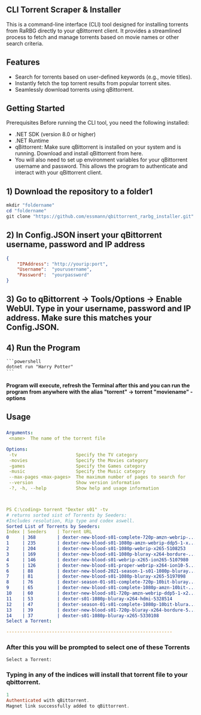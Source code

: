 ## CLI Torrent Scraper & Installer 
This is a command-line interface (CLI) tool designed for installing torrents from RaRBG directly to your qBittorrent client. It provides a streamlined process to fetch and manage torrents based on movie names or other search criteria.

## Features
- Search for torrents based on user-defined keywords (e.g., movie titles).
- Instantly fetch the top torrent results from popular torrent sites.
- Seamlessly download torrents using qBittorrent.
## Getting Started
Prerequisites
Before running the CLI tool, you need the following installed:

- .NET SDK (version 8.0 or higher)
- .NET Runtime 
- qBittorrent: Make sure qBittorrent is installed on your system and is running.
 Download and install qBittorrent from [](https://choosealicense.com/licenses/mit/) here.
- You will also need to set up environment variables for your qBittorrent username and password. This allows the program to authenticate and interact with your qBittorrent client.
## 1) Download the repository to a folder1
```powershell
mkdir "foldername"
cd "foldername"
git clone "https://github.com/essmann/qbittorrent_rarbg_installer.git"
```
## 2) In Config.JSON insert your qBittorrent username, password and IP address
```json
{
	"IPAddress": "http://yourip:port",
	"Username":  "yourusername",
	"Password":  "yourpassword"
}
```

## 3) Go to qBittorrent -> Tools/Options -> Enable WebUI. Type in your username, password and IP address. Make sure this matches your Config.JSON.

## 4)  Run the Program
	```powershell
	dotnet run "Harry Potter" 
	```
 #### Program will execute, refresh the Terminal after this and you can run the program from anywhere with the alias "torrent" -> torrent "moviename" -options
## Usage
###
 ```yaml
Arguments:
  <name>  The name of the torrent file

Options:
  -tv                      Specify the TV category
  -movies                  Specify the Movies category
  -games                   Specify the Games category
  -music                   Specify the Music category
  --max-pages <max-pages>  The maximum number of pages to search for
  --version                Show version information
  -?, -h, --help           Show help and usage information
```
```yaml


PS C:\coding> torrent "Dexter s01" -tv
# returns sorted sist of Torrents by Seeders:
#Includes resolution, Rip type and codex aswell. 
Sorted List of Torrents by Seeders:
Index | Seeders    | Torrent URL                                        | Details
0     | 368        | dexter-new-blood-s01-complete-720p-amzn-webrip-... | Resolution: 720p, Rip: webrip, Codec: x264
1     | 235        | dexter-new-blood-s01-1080p-amzn-webrip-ddp5-1-x... | Resolution: 1080p, Rip: webrip, Codec: x264
2     | 204        | dexter-new-blood-s01-1080p-webrip-x265-5108253     | Resolution: 1080p, Rip: webrip, Codec: x265
3     | 169        | dexter-new-blood-s01-1080p-bluray-x264-bordure-... | Resolution: 1080p, Rip: N/A, Codec: x264
4     | 146        | dexter-new-blood-s01-webrip-x265-ion265-5107980    | Resolution: N/A, Rip: webrip, Codec: x265
5     | 126        | dexter-new-blood-s01-proper-webrip-x264-ion10-5... | Resolution: N/A, Rip: webrip, Codec: x264
6     | 88         | dexter-new-blood-2021-season-1-s01-1080p-bluray... | Resolution: 1080p, Rip: N/A, Codec: x265
7     | 81         | dexter-new-blood-s01-1080p-bluray-x265-5197098     | Resolution: 1080p, Rip: N/A, Codec: x265
8     | 76         | dexter-season-01-s01-complete-720p-10bit-bluray... | Resolution: 720p, Rip: N/A, Codec: x265
9     | 65         | dexter-new-blood-s01-complete-1080p-amzn-10bit-... | Resolution: 1080p, Rip: N/A, Codec: x265
10    | 60         | dexter-new-blood-s01-720p-amzn-webrip-ddp5-1-x2... | Resolution: 720p, Rip: webrip, Codec: x264
11    | 53         | dexter-s01-1080p-bluray-x264-hdmi-5328514          | Resolution: 1080p, Rip: N/A, Codec: x264
12    | 47         | dexter-season-01-s01-complete-1080p-10bit-blura... | Resolution: 1080p, Rip: N/A, Codec: x265
13    | 39         | dexter-new-blood-s01-720p-bluray-x264-bordure-5... | Resolution: 720p, Rip: N/A, Codec: x264
14    | 37         | dexter-s01-1080p-bluray-x265-5330108               | Resolution: 1080p, Rip: N/A, Codec: x265
Select a Torrent:

--------------------------------------------------------------
```
### After this you will be prompted to select one of these Torrents
```powrshell
Select a Torrent:
```
### Typing in any of the indices will install that torrent file to your qbittorrent.
```powershell
1
Authenticated with qBittorrent.
Magnet link successfully added to qBittorrent.


```
